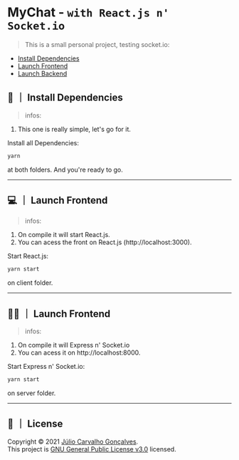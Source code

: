 # MyChat - `with React.js n' Socket.io`

> This is a small personal project, testing socket.io:

- [Install Dependencies](#install-dependencies)
- [Launch Frontend](#launch-frontend)
- [Launch Backend](#launch-backend)

## 🔨 ｜ Install Dependencies

> infos:

1. This one is really simple, let's go for it.

Install all Dependencies:

```sh
yarn
```
at both folders.
And you're ready to go.

---

## 💻 ｜ Launch Frontend

> infos:

1. On compile it will start React.js.
2. You can acess the front on React.js (http://localhost:3000).

Start React.js:

```sh
yarn start
```
on client folder.

---

## 👨‍💻 ｜ Launch Frontend

> infos:

1. On compile it will Express n' Socket.io
2. You can acess it on http://localhost:8000.

Start Express n' Socket.io:

```sh
yarn start
```
on server folder.

---

## 📝 ｜ License

Copyright © 2021 [Júlio Carvalho Gonçalves](https://github.com/ImaKrp).<br />
This project is [GNU General Public License v3.0](https://github.com/ImaKrp/MyChat/blob/master/LICENSE) licensed.
